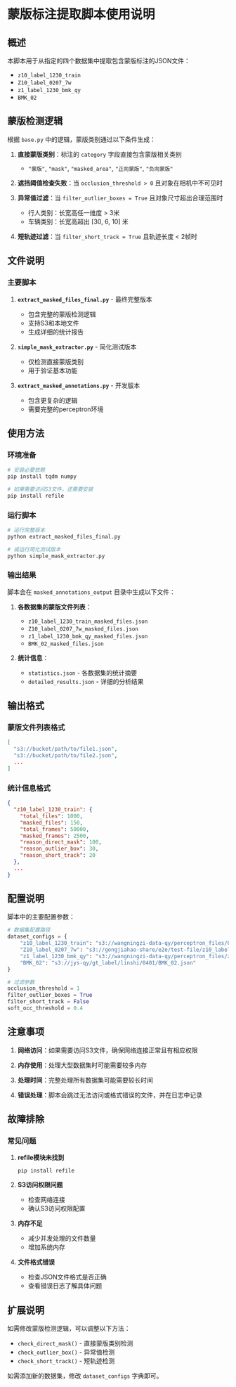 # 蒙版标注提取脚本使用说明

## 概述

本脚本用于从指定的四个数据集中提取包含蒙版标注的JSON文件：
- `z10_label_1230_train`
- `Z10_label_0207_7w`
- `z1_label_1230_bmk_qy`
- `BMK_02`

## 蒙版检测逻辑

根据 `base.py` 中的逻辑，蒙版类别通过以下条件生成：

1. **直接蒙版类别**：标注的 `category` 字段直接包含蒙版相关类别
   - `"蒙版"`, `"mask"`, `"masked_area"`, `"正向蒙版"`, `"负向蒙版"`

2. **遮挡阈值检查失败**：当 `occlusion_threshold > 0` 且对象在相机中不可见时

3. **异常值过滤**：当 `filter_outlier_boxes = True` 且对象尺寸超出合理范围时
   - 行人类别：长宽高任一维度 > 3米
   - 车辆类别：长宽高超出 [30, 6, 10] 米

4. **短轨迹过滤**：当 `filter_short_track = True` 且轨迹长度 < 2帧时

## 文件说明

### 主要脚本

1. **`extract_masked_files_final.py`** - 最终完整版本
   - 包含完整的蒙版检测逻辑
   - 支持S3和本地文件
   - 生成详细的统计报告

2. **`simple_mask_extractor.py`** - 简化测试版本
   - 仅检测直接蒙版类别
   - 用于验证基本功能

3. **`extract_masked_annotations.py`** - 开发版本
   - 包含更复杂的逻辑
   - 需要完整的perceptron环境

## 使用方法

### 环境准备

```bash
# 安装必要依赖
pip install tqdm numpy

# 如果需要访问S3文件，还需要安装
pip install refile
```

### 运行脚本

```bash
# 运行完整版本
python extract_masked_files_final.py

# 或运行简化测试版本
python simple_mask_extractor.py
```

### 输出结果

脚本会在 `masked_annotations_output` 目录中生成以下文件：

1. **各数据集的蒙版文件列表**：
   - `z10_label_1230_train_masked_files.json`
   - `Z10_label_0207_7w_masked_files.json`
   - `z1_label_1230_bmk_qy_masked_files.json`
   - `BMK_02_masked_files.json`

2. **统计信息**：
   - `statistics.json` - 各数据集的统计摘要
   - `detailed_results.json` - 详细的分析结果

## 输出格式

### 蒙版文件列表格式
```json
[
  "s3://bucket/path/to/file1.json",
  "s3://bucket/path/to/file2.json",
  ...
]
```

### 统计信息格式
```json
{
  "z10_label_1230_train": {
    "total_files": 1000,
    "masked_files": 150,
    "total_frames": 50000,
    "masked_frames": 2500,
    "reason_direct_mask": 100,
    "reason_outlier_box": 30,
    "reason_short_track": 20
  },
  ...
}
```

## 配置说明

脚本中的主要配置参数：

```python
# 数据集配置路径
dataset_configs = {
    "z10_label_1230_train": "s3://wangningzi-data-qy/perceptron_files/0102_z10_labels_1900.json",
    "Z10_label_0207_7w": "s3://gongjiahao-share/e2e/test-file/z10_label_0207_1230jsons.json",
    "z1_label_1230_bmk_qy": "s3://wangningzi-data-qy/perceptron_files/z10_bmk_79.json",
    "BMK_02": "s3://jys-qy/gt_label/linshi/0401/BMK_02.json"
}

# 过滤参数
occlusion_threshold = 1
filter_outlier_boxes = True
filter_short_track = False
soft_occ_threshold = 0.4
```

## 注意事项

1. **网络访问**：如果需要访问S3文件，确保网络连接正常且有相应权限

2. **内存使用**：处理大型数据集时可能需要较多内存

3. **处理时间**：完整处理所有数据集可能需要较长时间

4. **错误处理**：脚本会跳过无法访问或格式错误的文件，并在日志中记录

## 故障排除

### 常见问题

1. **refile模块未找到**
   ```
   pip install refile
   ```

2. **S3访问权限问题**
   - 检查网络连接
   - 确认S3访问权限配置

3. **内存不足**
   - 减少并发处理的文件数量
   - 增加系统内存

4. **文件格式错误**
   - 检查JSON文件格式是否正确
   - 查看错误日志了解具体问题

## 扩展说明

如需修改蒙版检测逻辑，可以调整以下方法：
- `check_direct_mask()` - 直接蒙版类别检测
- `check_outlier_box()` - 异常值检测
- `check_short_track()` - 短轨迹检测

如需添加新的数据集，修改 `dataset_configs` 字典即可。
